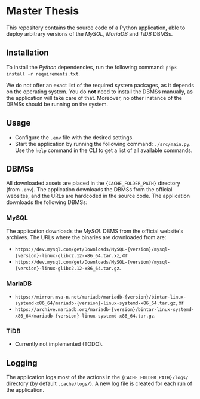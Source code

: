 # Master Thesis

This repository contains the source code of a Python application, able to deploy arbitrary versions of the _MySQL_, _MariaDB_ and _TiDB_ DBMSs.

## Installation

To install the _Python_ dependencies, run the following command: `pip3 install -r requirements.txt`.

We do not offer an exact list of the required system packages, as it depends on the operating system. You do **not** need to install the DBMSs manually, as the application will take care of that. Moreover, no other instance of the DBMSs should be running on the system.

## Usage

 * Configure the `.env` file with the desired settings.
 * Start the application by running the following command: `./src/main.py`. Use the `help` command in the CLI to get a list of all available commands.

## DBMSs

All downloaded assets are placed in the `{CACHE_FOLDER_PATH}` directory (from `.env`). The application downloads the DBMSs from the official websites, and the URLs are hardcoded in the source code. The application downloads the following DBMSs:

### MySQL

The application downloads the _MySQL_ DBMS from the official website's archives. The URLs where the binaries are downloaded from are:

 * `https://dev.mysql.com/get/Downloads/MySQL-{version}/mysql-{version}-linux-glibc2.12-x86_64.tar.xz`, or
 * `https://dev.mysql.com/get/Downloads/MySQL-{version}/mysql-{version}-linux-glibc2.12-x86_64.tar.gz`.

### MariaDB

 * `https://mirror.mva-n.net/mariadb/mariadb-{version}/bintar-linux-systemd-x86_64/mariadb-{version}-linux-systemd-x86_64.tar.gz`, or
 * `https://archive.mariadb.org/mariadb-{version}/bintar-linux-systemd-x86_64/mariadb-{version}-linux-systemd-x86_64.tar.gz`.

### TiDB

 * Currently not implemented (TODO).

## Logging

The application logs most of the actions in the `{CACHE_FOLDER_PATH}/logs/` directory (by default `.cache/logs/`). A new log file is created for each run of the application.




